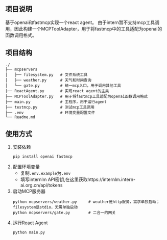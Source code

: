 ## 项目说明

基于openai和fastmcp实现一个react agent。
由于intern暂不支持mcp工具调用，因此构建一个MCPToolAdapter，用于将fastmcp中的工具适配为openai的函数调用格式。

## 项目结构

```
./
├── mcpservers
│   ├── filesystem.py   # 文件系统工具
│   ├── weather.py      # 天气和时间查询
│   └── gate.py         # 统一mcp入口，用于调用其他工具
├── ReactAgent.py       # 实现react agent的主类
├── MCPToolAdapter.py   # 用于将fastmcp工具适配为openai函数调用格式
├── main.py             # 主程序，用于运行agent
├── testmcp.py          # 测试mcp工具调用
├── .env                # 环境变量配置文件
└── Readme.md
```

## 使用方式

1. 安装依赖
   ```
   pip install openai fastmcp
   ```
2. 配置环境变量
   - 复制`.env.example`为`.env`
   - 填写internlm API密钥,在这里获取https://internlm.intern-ai.org.cn/api/tokens
3. 启动MCP服务器
   ```
   python mcpservers/weather.py     # weather是http服务，需求单独启动；filesystem是stdio，无需单独启动
   python mcpservers/gate.py        # 二合一的网关
   ```
4. 运行React Agent
   ```
   python main.py
   ```
